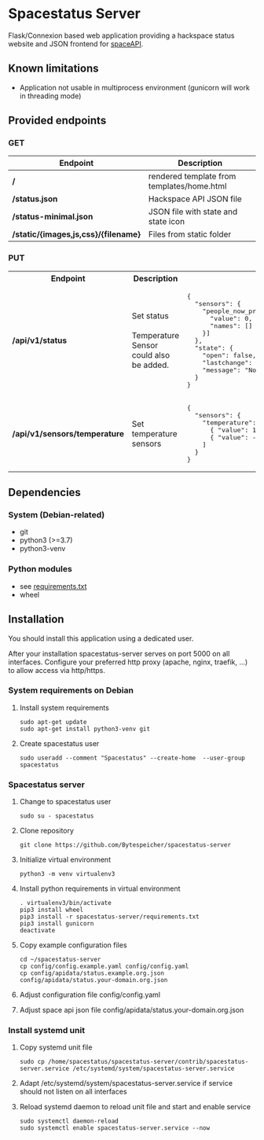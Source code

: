 # Spacestatus Server
Flask/Connexion based web application providing a hackspace status website and JSON frontend for [spaceAPI](http://spaceapi.net).

## Known limitations
* Application not usable in multiprocess environment
(gunicorn will work in threading mode)

## Provided endpoints
### GET
| Endpoint | Description |
| --- | --- |
| **/** | rendered template from templates/home.html |
| **/status.json** | Hackspace API JSON file |
| **/status-minimal.json** | JSON file with state and state icon |
| **/static/{images,js,css}/{filename}** | Files from static folder |

### PUT
<table>
  <tr>
    <th>Endpoint</th>
    <th>Description</th>
    <th>Example</th>
  </tr>
  <tr>
    <td><b>/api/v1/status</b></td>
    <td>Set status<br /><br />Temperature Sensor could also be added.</td>
    <td>
      <pre>{
  "sensors": {
    "people_now_present": [{
      "value": 0,
      "names": []
    }]
  },
  "state": {
    "open": false,
    "lastchange": 1612387891,
    "message": "No devices connected"
  }
}</pre>
    </td>
  </tr>
  <tr>
    <td><b>/api/v1/sensors/temperature</b></td>
    <td>Set temperature sensors</td>
    <td>
      <pre>{
  "sensors": {
    "temperature": [
      { "value": 12.81, "unit": "°C", "location": "Hackspace" },
      { "value": -6.44, "unit": "°C", "location": "Outside" }
    ]
  }
}</pre>
    </td>
  </tr>
</table>

## Dependencies
### System (Debian-related)
* git
* python3 (>=3.7)
* python3-venv

### Python modules
* see [requirements.txt](requirements.txt)
* wheel

## Installation

You should install this application using a dedicated user.

After your installation spacestatus-server serves on port 5000 on all interfaces. Configure your preferred http proxy (apache, nginx, traefik, ...) to allow access via http/https.

### System requirements on Debian

1. Install system requirements
    ```shell
    sudo apt-get update
    sudo apt-get install python3-venv git
    ```

2. Create spacestatus user
    ```shell
    sudo useradd --comment "Spacestatus" --create-home  --user-group spacestatus
    ```

### Spacestatus server

1. Change to spacestatus user
    ```shell
    sudo su - spacestatus
    ```

2. Clone repository
    ```shell
    git clone https://github.com/Bytespeicher/spacestatus-server
    ```
3. Initialize virtual environment
    ```shell
    python3 -m venv virtualenv3
    ```
4. Install python requirements in virtual environment
    ```shell
    . virtualenv3/bin/activate
    pip3 install wheel
    pip3 install -r spacestatus-server/requirements.txt
    pip3 install gunicorn
    deactivate
    ```
5. Copy example configuration files
    ```shell
    cd ~/spacestatus-server
    cp config/config.example.yaml config/config.yaml
    cp config/apidata/status.example.org.json config/apidata/status.your-domain.org.json
    ```

6. Adjust configuration file config/config.yaml

8. Adjust space api json file config/apidata/status.your-domain.org.json

### Install systemd unit

1. Copy systemd unit file
    ```shell
    sudo cp /home/spacestatus/spacestatus-server/contrib/spacestatus-server.service /etc/systemd/system/spacestatus-server.service
    ```

2. Adapt /etc/systemd/system/spacestatus-server.service if service should not listen on all interfaces

3. Reload systemd daemon to reload unit file and start and enable service
    ```shell
    sudo systemctl daemon-reload
    sudo systemctl enable spacestatus-server.service --now
    ```

